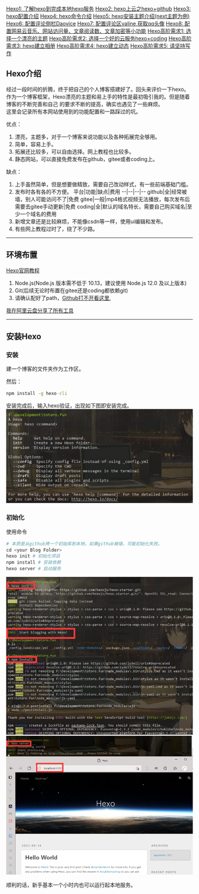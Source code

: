 [Hexo1: 了解hexo到完成本地hexo服务]()
[Hexo2: hexo上云之hexo+github]()
[Hexo3: hexo配置介绍]()
[Hexo4: hexo命令介绍]()
[Hexo5: hexo安装主题介绍(next主题为例)]()
[Hexo6: 配置评论侧栏Daovice]()
[Hexo7: 配置评论区valine,获取qq头像]()
[Hexo8: 配置网易云音乐、网站访问量、文章阅读数、文章加密等小功能]()
[Hexo高阶需求1: 选择一个漂亮的主题]()
[Hexo高阶需求2: 选择一个好的云服务hexo+coding]()
[Hexo高阶需求3: hexo建立相册]()
[Hexo高阶需求4: hexo建立动态]()
[Hexo高阶需求5: 请坚持写作]()


## Hexo介绍

经过一段时间的折腾，终于把自己的个人博客搭建好了。回头来评价一下hexo。  
作为一个博客框架，Hexo漂亮的主题和易上手的特性是最初吸引我的。但是随着博客的不断完善和自己  的要求不断的提高，确实也遇见了一些麻烦。  
这里会记录所有本网站使用到的功能配置和一路踩过的坑。

优点：

1. 漂亮，主题多，对于一个博客来说功能以及各种拓展完全够用。
2. 简单，容易上手。
3. 拓展还比较多，可以自由选择。网上教程也比较多。
4. 静态网站，可以直接免费发布在github，gitee或者coding上。

缺点：

1. 上手虽然简单，但是想要做精致，需要自己改动样式，有一些前端基础门槛。
2. 发布时各有各的不方便。
    平台|功能|缺点|费用
    --|--|--|--
    github|全|经常被墙，别人可能访问不了|免费
    gitee|一般|mp4格式视频无法播放，每次发布后需要去gitee手动更新|免费
    coding|全|默认的域名特长，需要自己购买域名|至少一个域名的费用
3. 新增文章还是比较麻烦，不能像csdn等一样，使用ui编辑和发布。
4. 有些网上教程过时了，绕了不少路。

---

## 环境布置
[Hexo官网教程](https://hexo.io/zh-cn/docs/index.html)
1. Node.js(Node.js 版本需不低于 10.13，建议使用 Node.js 12.0 及以上版本)
2. Git(后续无论时布置在gitee还是coding都依赖git)
3. 请确认配好了path，[Github打不开看这里](),

[我在阿里云盘分享了所有工具](https://www.aliyundrive.com/s/1MDGem6hieN)

---

## 安装Hexo

### 安装
建一个博客的文件夹作为工作区。

然后：
```cmd
npm install -g hexo-cli
```
安装完成后，输入hexo验证，出现如下图即安装完成。
![](2021-09-14-11-55-33.png)

### 初始化

使用命令
``` python
# 本质是从github拷一个初始库到本地，如果github被墙，可能初始化失败。
cd <your Blog Folder>
hexo init # 初始化项目
npm install # 安装依赖
hexo server # 启动服务

```
![](2021-09-14-13-53-02.png)
![](2021-09-14-14-03-19.png)

顺利的话，新手基本一个小时内也可以运行起本地服务。
